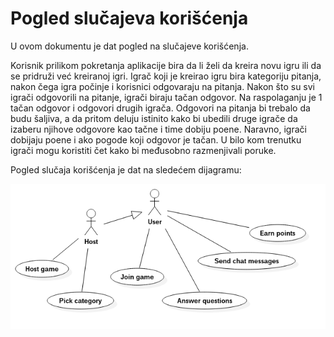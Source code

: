 # Pogled slučajeva korišćenja

U ovom dokumentu je dat pogled na slučajeve korišćenja.

Korisnik prilikom pokretanja aplikacije bira da li želi da kreira novu igru ili da se pridruži već kreiranoj igri. Igrač koji je kreirao igru bira kategoriju pitanja, nakon čega igra počinje i korisnici odgovaraju na pitanja. Nakon što su svi igrači odgovorili na pitanje, igrači biraju tačan odgovor. Na raspolaganju je 1 tačan odgovor i odgovori drugih igrača. Odgovori na pitanja bi trebalo da budu šaljiva, a da pritom deluju istinito kako bi ubedili druge igrače da izaberu njihove odgovore kao tačne i time dobiju poene. Naravno, igrači dobijaju poene i ako pogode koji odgovor je tačan. U bilo kom trenutku igrači mogu koristiti čet kako bi međusobno razmenjivali poruke.
 
Pogled slučaja korišćenja je dat na sledećem dijagramu:

![Pogled slučaja korišćenja](img/usecase.png)

